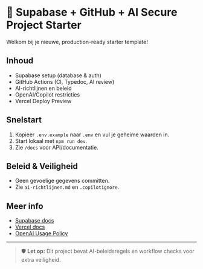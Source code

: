 # 🚀 Supabase + GitHub + AI Secure Project Starter

Welkom bij je nieuwe, production-ready starter template!

## Inhoud
- Supabase setup (database & auth)
- GitHub Actions (CI, Typedoc, AI review)
- AI-richtlijnen en beleid
- OpenAI/Copilot restricties
- Vercel Deploy Preview

## Snelstart
1. Kopieer `.env.example` naar `.env` en vul je geheime waarden in.
2. Start lokaal met `npm run dev`.
3. Zie `/docs` voor API/documentatie.

## Beleid & Veiligheid
- Geen gevoelige gegevens committen.
- Zie `ai-richtlijnen.md` en `.copilotignore`.

## Meer info
- [Supabase docs](https://supabase.com/docs)
- [Vercel docs](https://vercel.com/docs)
- [OpenAI Usage Policy](https://openai.com/policies/usage-policies)

---

> 🛡️ **Let op:** Dit project bevat AI-beleidsregels en workflow checks voor extra veiligheid.
